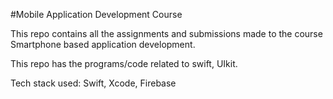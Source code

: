 #Mobile Application Development Course

This repo contains all the assignments and submissions made to the course Smartphone based application development.

This repo has the programs/code related to swift, UIkit.

Tech stack used: Swift, Xcode, Firebase
